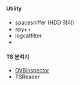 #### Utility
 - spacesniffer (HDD 정리)
 - spy++
 - logcatfilter
 - 
 
#### TS 분석기
 - [DVBinspector](http://www.digitalekabeltelevisie.nl/dvb_inspector/)
 - TSReader
